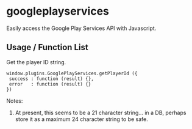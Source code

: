 googleplayservices
==================

Easily access the Google Play Services API with Javascript.

Usage / Function List
----------------------

Get the player ID string.
````
window.plugins.GooglePlayServices.getPlayerId ({
 success : function (result) {},
 error   : function (result) {}
})
````
Notes:
1) At present, this seems to be a 21 character string... in a DB, perhaps store it as a maximum 24 character string to be safe.
